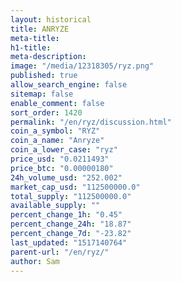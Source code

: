 ```yaml
---
layout: historical
title: ANRYZE
meta-title: 
h1-title: 
meta-description: 
image: "/media/12318305/ryz.png"
published: true
allow_search_engine: false
sitemap: false
enable_comment: false
sort_order: 1420
permalink: "/en/ryz/discussion.html"
coin_a_symbol: "RYZ"
coin_a_name: "Anryze"
coin_a_lower_case: "ryz"
price_usd: "0.0211493"
price_btc: "0.00000180"
24h_volume_usd: "252.002"
market_cap_usd: "112500000.0"
total_supply: "112500000.0"
available_supply: ""
percent_change_1h: "0.45"
percent_change_24h: "18.87"
percent_change_7d: "-23.82"
last_updated: "1517140764"
parent-url: "/en/ryz/"
author: Sam
---
```


